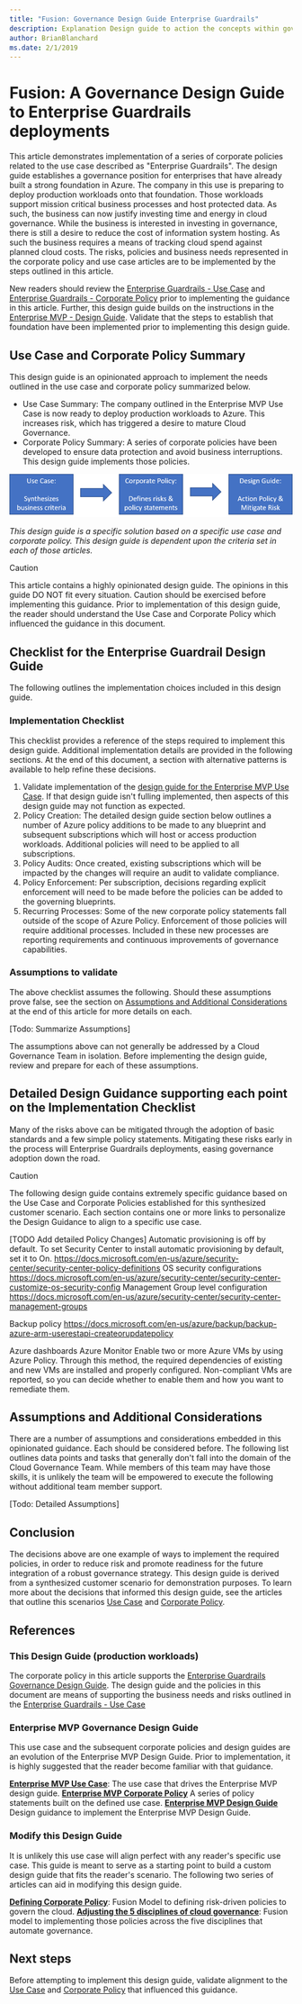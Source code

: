 ```yaml
---
title: "Fusion: Governance Design Guide Enterprise Guardrails"
description: Explanation Design guide to action the concepts within governance.
author: BrianBlanchard
ms.date: 2/1/2019
---
```


# Fusion: A Governance Design Guide to Enterprise Guardrails deployments

This article demonstrates implementation of a series of corporate policies related to the use case described as "Enterprise Guardrails". The design guide establishes a governance position for enterprises that have already built a strong foundation in Azure. The company in this use is preparing to deploy production workloads onto that foundation. Those workloads support mission critical business processes and host protected data. As such, the business can now justify investing time and energy in cloud governance. While the business is interested in investing in governance, there is still a desire to reduce the cost of information system hosting. As such the business requires a means of tracking cloud spend against planned cloud costs. The risks, policies and business needs represented in the corporate policy and use case articles are to be implemented by the steps outlined in this article.

New readers should review the [Enterprise Guardrails - Use Case](./use-case.md) and [Enterprise Guardrails - Corporate Policy](./corporate-policy.md) prior to implementing the guidance in this article. Further, this design guide builds on the instructions in the [Enterprise MVP - Design Guide](../future-proof/design-guide.md). Validate that the steps to establish that foundation have been implemented prior to implementing this design guide.

## Use Case and Corporate Policy Summary

This design guide is an opinionated approach to implement the needs outlined in the use case and corporate policy summarized below.

* Use Case Summary: The company outlined in the Enterprise MVP Use Case is now ready to deploy production workloads to Azure. This increases risk, which has triggered a desire to mature Cloud Governance.
* Corporate Policy Summary: A series of corporate policies have been developed to ensure data protection and avoid business interruptions. This design guide implements those policies.

![This design guide is a specific solution based on a specific use case and corporate policy.](../../../_images/governance/design-guide.png)

*This design guide is a specific solution based on a specific use case and corporate policy. This design guide is dependent upon the criteria set in each of those articles.*


> [!CAUTION]
> This article contains a highly opinionated design guide. The opinions in this guide DO NOT fit every situation. Caution should be exercised before implementing this guidance. Prior to implementation of this design guide, the reader should understand the Use Case and Corporate Policy which influenced the guidance in this document.

## Checklist for the Enterprise Guardrail Design Guide

The following outlines the implementation choices included in this design guide.

### Implementation Checklist

This checklist provides a reference of the steps required to implement this design guide. Additional implementation details are provided in the following sections. At the end of this document, a section with alternative patterns is available to help refine these decisions.

1) Validate implementation of the [design guide for the Enterprise MVP Use Case](../enterprise-mvp/design-guide.md). If that design guide isn't fulling implemented, then aspects of this design guide may not function as expected.
2) Policy Creation: The detailed design guide section below outlines a number of Azure policy additions to be made to any blueprint and subsequent subscriptions which will host or access production workloads. Additional policies will need to be applied to all subscriptions.
3) Policy Audits: Once created, existing subscriptions which will be impacted by the changes will require an audit to validate compliance.
4) Policy Enforcement: Per subscription, decisions regarding explicit enforcement will need to be made before the policies can be added to the governing blueprints.
5) Recurring Processes: Some of the new corporate policy statements fall outside of the scope of Azure Policy. Enforcement of those policies will require additional processes. Included in these new processes are reporting requirements and continuous improvements of governance capabilities.

### Assumptions to validate

The above checklist assumes the following. Should these assumptions prove false, see the section on [Assumptions and Additional Considerations](#assumptions-and-additional-considerations) at the end of this article for more details on each.

[Todo: Summarize Assumptions]

The assumptions above can not generally be addressed by a Cloud Governance Team in isolation. Before implementing the design guide, review and prepare for each of these assumptions.

## Detailed Design Guidance supporting each point on the Implementation Checklist

Many of the risks above can be mitigated through the adoption of basic standards and a few simple policy statements.
Mitigating these risks early in the process will Enterprise Guardrails deployments, easing governance adoption down the road.
> [!CAUTION]
> The following design guide contains extremely specific guidance based on the Use Case and Corporate Policies established for this synthesized customer scenario. Each section contains one or more links to personalize the Design Guidance to align to a specific use case.

[TODO Add detailed Policy Changes]
Automatic provisioning is off by default. To set Security Center to install automatic provisioning by default, set it to On.
https://docs.microsoft.com/en-us/azure/security-center/security-center-policy-definitions
OS security configurations https://docs.microsoft.com/en-us/azure/security-center/security-center-customize-os-security-config
Management Group level configuration https://docs.microsoft.com/en-us/azure/security-center/security-center-management-groups


Backup policy https://docs.microsoft.com/en-us/azure/backup/backup-azure-arm-userestapi-createorupdatepolicy

Azure dashboards
Azure Monitor Enable two or more Azure VMs by using Azure Policy. Through this method, the required dependencies of existing and new VMs are installed and properly configured. Non-compliant VMs are reported, so you can decide whether to enable them and how you want to remediate them.

## Assumptions and Additional Considerations

There are a number of assumptions and considerations embedded in this opinionated guidance. Each should be considered before. The following list outlines data points and tasks that generally don't fall into the domain of the Cloud Governance Team. While members of this team may have those skills, it is unlikely the team will be empowered to execute the following without additional team member support.

[Todo: Detailed Assumptions]

## Conclusion

The decisions above are one example of ways to implement the required policies, in order to reduce risk and promote readiness for the future integration of a robust governance strategy. This design guide is derived from a synthesized customer scenario for demonstration purposes. To learn more about the decisions that informed this design guide, see the articles that outline this scenarios [Use Case](./use-case.md) and [Corporate Policy](./corporate-policy.md).

## References

### This Design Guide (production workloads)

The corporate policy in this article supports the [Enterprise Guardrails Governance Design Guide](./design-guide.md). The design guide and the policies in this document are means of supporting the business needs and risks outlined in the [Enterprise Guardrails - Use Case](./use-case.md)

### Enterprise MVP Governance Design Guide

This use case and the subsequent corporate policies and design guides are an evolution of the Enterprise MVP Design Guide. Prior to implementation, it is highly suggested that the reader become familiar with that guidance.

**[Enterprise MVP Use Case](../future-proof/use-case.md)**: The use case that drives the Enterprise MVP design guide.
**[Enterprise MVP Corporate Policy](../future-proof/corporate-policy.md)** A series of policy statements built on the defined use case.
**[Enterprise MVP Design Guide](../future-proof/design-guide.md)** Design guidance to implement the Enterprise MVP Design Guide.

### Modify this Design Guide

It is unlikely this use case will align perfect with any reader's specific use case. This guide is meant to serve as a starting point to build a custom design guide that fits the reader's scenario. The following two series of articles can aid in modifying this design guide.

**[Defining Corporate Policy](../../policy-compliance/overview.md)**: Fusion Model to defining risk-driven policies to govern the cloud.
**[Adjusting the 5 disciplines of cloud governance](../../governance-disciplines.md)**: Fusion model to implementing those policies across the five disciplines that automate governance.

## Next steps

Before attempting to implement this design guide, validate alignment to the [Use Case](#use-case:-future-proof) and [Corporate Policy](#corporate-policy) that influenced this guidance. 









